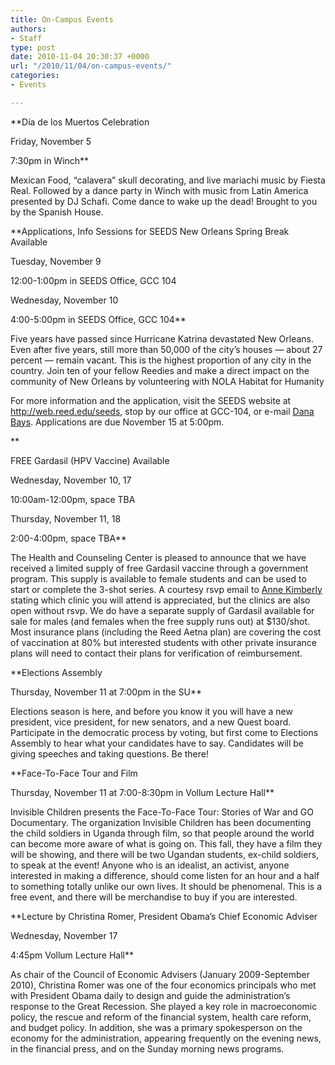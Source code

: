 ```yaml
---
title: On-Campus Events
authors:
- Staff
type: post
date: 2010-11-04 20:30:37 +0000
url: "/2010/11/04/on-campus-events/"
categories:
- Events

---
```

**Día de los Muertos Celebration
  
Friday, November 5
  
7:30pm in Winch**

Mexican Food, “calavera” skull decorating, and live mariachi music by Fiesta Real. Followed by a dance party in Winch with music from Latin America presented by DJ Schafi. Come dance to wake up the dead! Brought to you by the Spanish House.

**Applications, Info Sessions for SEEDS New Orleans Spring Break Available
  
Tuesday, November 9
  
12:00-1:00pm in SEEDS Office, GCC 104
  
Wednesday, November 10
  
4:00-5:00pm in SEEDS Office, GCC 104**

Five years have passed since Hurricane Katrina devastated New Orleans. Even after five years, still more than 50,000 of the city’s houses — about 27 percent — remain vacant. This is the highest proportion of any city in the country. Join ten of your fellow Reedies and make a direct impact on the community of New Orleans by volunteering with NOLA Habitat for Humanity

For more information and the application, visit the SEEDS website at <http://web.reed.edu/seeds>, stop by our office at GCC-104, or e-mail [Dana Bays][1]. Applications are due November 15 at 5:00pm.
  
**
  
FREE Gardasil (HPV Vaccine) Available
  
Wednesday, November 10, 17
  
10:00am-12:00pm, space TBA
  
Thursday, November 11, 18
  
2:00-4:00pm, space TBA**

The Health and Counseling Center is pleased to announce that we have received a limited supply of free Gardasil vaccine through a government program. This supply is available to female students and can be used to start or complete the 3-shot series. A courtesy rsvp email to [Anne Kimberly][2] stating which clinic you will attend is appreciated, but the clinics are also open without rsvp. We do have a separate supply of Gardasil available for sale for males (and females when the free supply runs out) at $130/shot. Most insurance plans (including the Reed Aetna plan) are covering the cost of vaccination at 80% but interested students with other private insurance plans will need to contact their plans for verification of reimbursement.

**Elections Assembly
  
Thursday, November 11 at 7:00pm in the SU**

Elections season is here, and before you know it you will have a new president, vice president, for new senators, and a new Quest board. Participate in the democratic process by voting, but first come to Elections Assembly to hear what your candidates have to say. Candidates will be giving speeches and taking questions. Be there!

**Face-To-Face Tour and Film
  
Thursday, November 11 at 7:00-8:30pm in Vollum Lecture Hall**

Invisible Children presents the Face-To-Face Tour: Stories of War and GO Documentary. The organization Invisible Children has been documenting the child soldiers in Uganda through film, so that people around the world can become more aware of what is going on. This fall, they have a film they will be showing, and there will be two Ugandan students, ex-child soldiers, to speak at the event! Anyone who is an idealist, an activist, anyone interested in making a difference, should come listen for an hour and a half to something totally unlike our own lives. It should be phenomenal. This is a free event, and there will be merchandise to buy if you are interested.

**Lecture by Christina Romer, President Obama’s Chief Economic Adviser
  
Wednesday, November 17
  
4:45pm Vollum Lecture Hall**

As chair of the Council of Economic Advisers (January 2009-September 2010), Christina Romer was one of the four economics principals who met with President Obama daily to design and guide the administration’s response to the Great Recession. She played a key role in macroeconomic policy, the rescue and reform of the financial system, health care reform, and budget policy. In addition, she was a primary spokesperson on the economy for the administration, appearing frequently on the evening news, in the financial press, and on the Sunday morning news programs.

 [1]: mailto:&#x62;&#x61;&#x79;&#x73;&#x64;&#x40;&#x72;&#x65;&#x65;&#x64;&#x2e;&#x65;&#x64;&#x75;
 [2]: mailto:&#x6b;&#x69;&#x6d;&#x62;&#x65;&#x72;&#x6c;&#x61;&#x40;&#x72;&#x65;&#x65;&#x64;&#x2e;&#x65;&#x64;&#x75;
